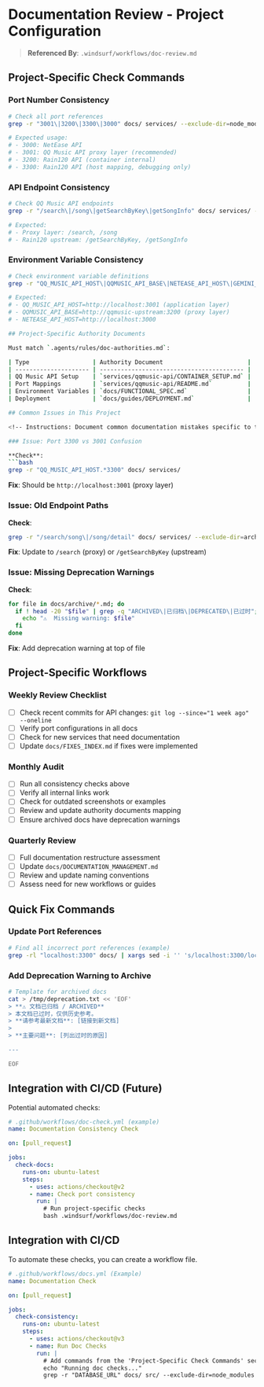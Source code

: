 # Documentation Review - Project Configuration

> **Referenced By**: `.windsurf/workflows/doc-review.md`

## Project-Specific Check Commands

<!-- 
Instructions: Add commands to check for common inconsistencies in your project. 
These help automate documentation reviews.
-->

### Port Number Consistency

```bash
# Check all port references
grep -r "3001\|3200\|3300\|3000" docs/ services/ --exclude-dir=node_modules --exclude-dir=archive

# Expected usage:
# - 3000: NetEase API
# - 3001: QQ Music API proxy layer (recommended)
# - 3200: Rain120 API (container internal)
# - 3300: Rain120 API (host mapping, debugging only)
```

### API Endpoint Consistency

```bash
# Check QQ Music API endpoints
grep -r "/search\|/song\|getSearchByKey\|getSongInfo" docs/ services/ --exclude-dir=node_modules --exclude-dir=archive

# Expected:
# - Proxy layer: /search, /song
# - Rain120 upstream: /getSearchByKey, /getSongInfo
```

### Environment Variable Consistency

```bash
# Check environment variable definitions
grep -r "QQ_MUSIC_API_HOST\|QQMUSIC_API_BASE\|NETEASE_API_HOST\|GEMINI_API" docs/ services/ --exclude-dir=node_modules

# Expected:
# - QQ_MUSIC_API_HOST=http://localhost:3001 (application layer)
# - QQMUSIC_API_BASE=http://qqmusic-upstream:3200 (proxy layer)
# - NETEASE_API_HOST=http://localhost:3000

## Project-Specific Authority Documents

Must match `.agents/rules/doc-authorities.md`:

| Type                  | Authority Document                        |
| --------------------- | ----------------------------------------- |
| QQ Music API Setup    | `services/qqmusic-api/CONTAINER_SETUP.md` |
| Port Mappings         | `services/qqmusic-api/README.md`          |
| Environment Variables | `docs/FUNCTIONAL_SPEC.md`                 |
| Deployment            | `docs/guides/DEPLOYMENT.md`               |

## Common Issues in This Project

<!-- Instructions: Document common documentation mistakes specific to this project and how to find/fix them. -->

### Issue: Port 3300 vs 3001 Confusion

**Check**:
```bash
grep -r "QQ_MUSIC_API_HOST.*3300" docs/ services/
```

**Fix**: Should be `http://localhost:3001` (proxy layer)

### Issue: Old Endpoint Paths

**Check**:

```bash
grep -r "/search/song\|/song/detail" docs/ services/ --exclude-dir=archive
```

**Fix**: Update to `/search` (proxy) or `/getSearchByKey` (upstream)

### Issue: Missing Deprecation Warnings

**Check**:

```bash
for file in docs/archive/*.md; do
  if ! head -20 "$file" | grep -q "ARCHIVED\|已归档\|DEPRECATED\|已过时"; then
    echo "⚠️  Missing warning: $file"
  fi
done
```

**Fix**: Add deprecation warning at top of file

## Project-Specific Workflows

### Weekly Review Checklist

- [ ] Check recent commits for API changes: `git log --since="1 week ago" --oneline`
- [ ] Verify port configurations in all docs
- [ ] Check for new services that need documentation
- [ ] Update `docs/FIXES_INDEX.md` if fixes were implemented

### Monthly Audit

- [ ] Run all consistency checks above
- [ ] Verify all internal links work
- [ ] Check for outdated screenshots or examples
- [ ] Review and update authority documents mapping
- [ ] Ensure archived docs have deprecation warnings

### Quarterly Review

- [ ] Full documentation restructure assessment
- [ ] Update `docs/DOCUMENTATION_MANAGEMENT.md`
- [ ] Review and update naming conventions
- [ ] Assess need for new workflows or guides

## Quick Fix Commands

<!-- Instructions: Provide helpful one-liner commands for fixing common documentation issues. -->

### Update Port References

```bash
# Find all incorrect port references (example)
grep -rl "localhost:3300" docs/ | xargs sed -i '' 's/localhost:3300/localhost:3001/g'
```

### Add Deprecation Warning to Archive

```bash
# Template for archived docs
cat > /tmp/deprecation.txt << 'EOF'
> **⚠️ 文档已归档 / ARCHIVED**
> 本文档已过时，仅供历史参考。
> **请参考最新文档**: [链接到新文档]
>
> **主要问题**: [列出过时的原因]

---

EOF
```

## Integration with CI/CD (Future)

Potential automated checks:

```yaml
# .github/workflows/doc-check.yml (example)
name: Documentation Consistency Check

on: [pull_request]

jobs:
  check-docs:
    runs-on: ubuntu-latest
    steps:
      - uses: actions/checkout@v2
      - name: Check port consistency
        run: |
          # Run project-specific checks
          bash .windsurf/workflows/doc-review.md
```

## Integration with CI/CD

To automate these checks, you can create a workflow file.

```yaml
# .github/workflows/docs.yml (Example)
name: Documentation Check

on: [pull_request]

jobs:
  check-consistency:
    runs-on: ubuntu-latest
    steps:
      - uses: actions/checkout@v3
      - name: Run Doc Checks
        run: |
          # Add commands from the 'Project-Specific Check Commands' section here
          echo "Running doc checks..."
          grep -r "DATABASE_URL" docs/ src/ --exclude-dir=node_modules
```

